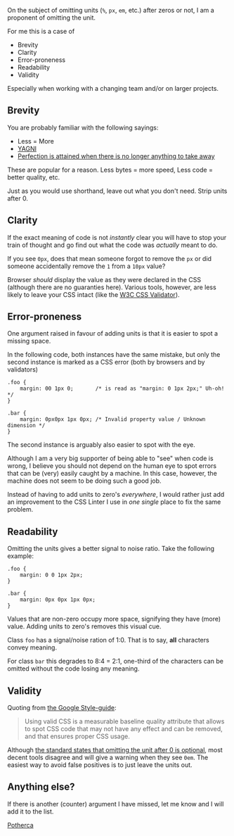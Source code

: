 On the subject of omitting units (`%`, `px`, `em`, etc.) after zeros or not, I 
am a proponent of omitting the unit.

For me this is a case of

 - Brevity
 - Clarity
 - Error-proneness
 - Readability
 - Validity

Especially when working with a changing team and/or on larger projects.

## Brevity

You are probably familiar with the following sayings:

- Less = More
- [YAGNI](http://en.wikipedia.org/wiki/YAGNI)
- [Perfection is attained when there is no longer anything to take away][perfection-quote]

These are popular for a reason. Less bytes = more speed, Less code = better quality, etc.

Just as you would use shorthand, leave out what you don't need. Strip units after 0.

## Clarity

If the exact meaning of code is not *instantly* clear you will have to stop your
train of thought and go find out what the code was *actually* meant to do.

If you see `0px`, does that mean someone forgot to remove the `px` or did 
someone accidentally remove the `1` from a `10px` value? 

Browser *should* display the value as they were declared in the CSS (although 
there are no guaranties here). Various tools, however, are less likely to leave
your CSS intact (like the [W3C CSS Validator]).

## Error-proneness

One argument raised in favour of adding units is that it is easier to spot a 
missing space. 

In the following code, both instances have the same mistake, but only the second 
instance is marked as a CSS error (both by browsers and by validators)

    .foo {
        margin: 00 1px 0;       /* is read as "margin: 0 1px 2px;" Uh-oh! */
    }

    .bar {
        margin: 0px0px 1px 0px; /* Invalid property value / Unknown dimension */
    }

The second instance is arguably also easier to spot with the eye.

Although I am a very big supporter of being able to "see" when code is wrong, I
believe you should not depend on the human eye to spot errors that can be (very) 
easily caught by a machine. In this case, however, the machine does not seem to 
be doing such a good job. 

Instead of having to add units to zero's *everywhere*, I would rather just add 
an improvement to the CSS Linter I use in *one single* place to fix the same 
problem.

## Readability

Omitting the units gives a better signal to noise ratio. Take the following 
example:

    .foo {
        margin: 0 0 1px 2px;
    }

    .bar {
        margin: 0px 0px 1px 0px;
    }

Values that are non-zero occupy more space, signifying they have (more) value. 
Adding units to zero's removes this visual cue.

Class `foo` has a signal/noise ration of 1:0. That is to say, **all** characters
convey meaning.

For class `bar` this degrades to 8:4 = 2:1, one-third of the characters can be 
omitted without the code losing any meaning.

## Validity

Quoting from [the Google Style-guide]:
  
> Using valid CSS is a measurable baseline quality attribute that allows to spot 
> CSS code that may not have any effect and can be removed, and that ensures 
> proper CSS usage.

Although [the standard states that omitting the unit after 0 is optional][w3c-css-spec], 
most decent tools disagree and will give a warning when they see `0em`. The 
easiest way to avoid false positives is to just leave the units out.

## Anything else?

If there is another (counter) argument I have missed, let me know and I will 
add it to the list.

[Potherca]

[the Google Style-guide]: https://google-styleguide.googlecode.com/svn/trunk/htmlcssguide.xml?showone=CSS_Validity#CSS_Validity
[W3C CSS Validator]: http://jigsaw.w3.org/css-validator/validator
[perfection-quote]: http://english.stackexchange.com/questions/38837/where-does-this-translation-of-saint-exuperys-quote-on-design-come-from
[w3c-css-spec]: http://www.w3.org/TR/CSS21/syndata.html#values
[Potherca]: https://twitter.com/potherca